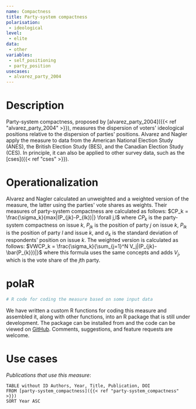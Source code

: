 ```yaml
---
name: Compactness
title: Party-system compactness
polarisation:
 - ideological
level: 
 - elite
data: 
 - other
variables: 
 - self_positioning
 - party_position
usecases: 
 - alvarez_party_2004
---
```


# Description
 
Party-system compactness, proposed by [alvarez_party_2004]({{< ref "alvarez_party_2004" >}}), measures the dispersion of voters' ideological positions relative to the dispersion of parties' positions. Alvarez and Nagler apply the measure to data from the American National Election Study (ANES), the British Election Study (BES), and the Canadian Election Study (CES). In principle, it can also be applied to other survey data, such as the [cses]({{< ref "cses" >}}).

# Operationalization
 
Alvarez and Nagler calculated an unweighted and a weighted version of the measure, the latter using the parties' vote shares as weights. Their measures of party-system compactness are calculated as follows:
$CP_k = \frac{\sigma_k}{max|(P_{jk}-P_{lk})|} \forall j,l$
where $CP_k$ is the party-system compactness on issue $k$, $P_{jk}$ is the position of party $j$ on issue $k$, $P_{lk}$ is the position of party $l$ and issue $k$, and $\sigma_k$ is the standard deviation of respondents' position on issue $k$. The weighted version is calculated as follows:
$VWCP_k = \frac{\sigma_k}{\sum_{j=1}^N V_j|(P_{jk}-\bar{P_{k}})|}$
where this formula uses the same concepts and adds $V_j$, which is the vote share of the $j$th party. 

# polaR
 
```r
# R code for coding the measure based on some input data
```
We have written a custom R functions for coding this measure and assembled it, along with other functions, into an R package that is still under development. The package can be installed from and the code can be viewed on [GitHub](https://github.com/felixgruenewald/polref). Comments, suggestions, and feature requests are welcome.

# Use cases
 

*Publications that use this measure*:

```dataview
TABLE without ID Authors, Year, Title, Publication, DOI
FROM [party-system_compactness]({{< ref "party-system_compactness" >}})
SORT Year ASC
```